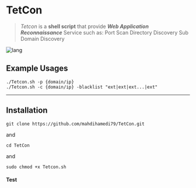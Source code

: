 # TetCon
>*Tetcon* is a **shell script** that provide ***Web Application Reconnaissance*** Service such as:
> Port Scan
> Directory Discovery
> Sub Domain Discovery

![lang](https://img.shields.io/badge/Bash-Script-yellow)

## Example Usages
```
./Tetcon.sh -p {domain/ip}
./Tetcon.sh -c {domain/ip} -blacklist "ext|ext|ext...|ext"
```
---

## Installation
```
git clone https://github.com/mahdihamedi79/TetCon.git
```
and
```
cd TetCon
```
and
```
sudo chmod +x Tetcon.sh
```

#### Test
